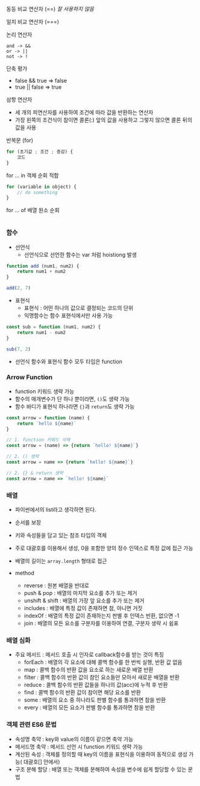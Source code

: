 동등 비교 연산자 (==) *잘 사용하지 않음*

일치 비교 연산자 (===)

논리 연산자

```
and -> &&
or -> ||
not -> !
```

단축 평가

- false && true => false
- true || false => true

삼항 연산자

- 세 개의 피연산자를 사용하여 조건에 따라 값을 반환하는 연산자
- 가장 왼쪽의 조건식이 참이면 콜론(:) 앞의 값을 사용하고 그렇지 않으면 콜론 뒤의 값을 사용





반복문 (for)

```javascript
for (초기값 ; 조건 ; 증감) {
    코드
}

```

for ... in 객체 순회 적합

```javascript
for (variable in object) {
	// do something
}
```

for ... of 배열 원소 순회

```

```



### 함수

- 선언식
  - 선언식으로 선언한 함수는 var 처럼 hoistiong 발생

```javascript
function add (num1, num2) {
    return num1 + num2
}

add(2, 7)
```



- 표현식
  - 표현식 : 어떤 하나의 값으로 결정되는 코드의 단위
  - 익명함수는 함수 표현식에서만 사용 가능

```javascript
const sub = function (num1, num2) {
    return num1 - num2
}

sub(7, 2)
```



- 선언식 함수와 표현식 함수 모두 타입은 function



### Arrow Function

- function 키워드 생략 가능
- 함수의 매개변수가 단 하나 뿐이라면, `()`도 생략 가능
- 함수 바디가 표현식 하나라면 `{}`과 `return`도 생략 가능

```javascript
const arrow = function (name) {
    return `hello ${name}`
}

// 1. function 키워드 삭제
const arrow = (name) => {return `hello! ${name}`}

// 2. () 생략
const arrow = name => {return `hello! ${name}`}

// 2. {} & return 생략
const arrow = name => `hello! ${name}`
```



### 배열

- 파이썬에서의 list라고 생각하면 된다.
- 순서를 보장
- 키와 속성들을 담고 있는 참조 타입의 객체
- 주로 대괄호를 이용해서 생성, 0을 포함한 양의 정수 인덱스로 특정 값에 접근 가능
- 배열의 길이는 `array.length` 형태로 접근

- method
  - reverse : 원본 배열을 반대로
  - push & pop : 배열의 마지막 요소를 추가 또는 제거
  - unshift & shift : 배열의 가장 앞 요소를 추가 또는 제거
  - includes : 배열에 특정 값이 존재하면 참, 아니면 거짓
  - indexOf : 배열의 특정 값이 존재하는지 판별 후 인덱스 반환, 없으면 -1
  - join : 배열의 모든 요소를 구분자를 이용하여 연결, 구분자 생략 시 쉼표



### 배열 심화

- 주요 메서드 : 메서드 호출 시 인자로 callback함수를 받는 것이 특징
  - forEach : 배열의 각 요소에 대해 콜백 함수를 한 번씩 실행, 반환 값 없음
  - map : 콜백 함수의 반환 값을 요소로 하는 새로운 배열 반환
  - filter : 콜백 함수의 반환 값이 참인 요소들만 모아서 새로운 배열을 반환
  - reduce : 콜백 함수의 반환 값들을 하나의 값(acc)에 누적 후 반환
  - find : 콜백 함수의 반환 값이 참이면 해당 요소를 반환
  - some : 배열의 요소 중 하나라도 판별 함수를 통과하면 참을 반환
  - every : 배열의 모든 요소가 판별 함수를 통과하면 참을 반환



### 객체 관련 ES6 문법

- 속성명 축약 : key와 value의 이름이 같으면 축약 가능
- 메서드명 축약 : 메서드 선언 시 function 키워드 생략 가능
- 계산된 속성 : 객체를 정의할 때 key의 이름을 표현식을 이용하여 동적으로 생성 가능( 대괄호[] 안에서)
- 구조 분해 할당 : 배열 또는 객체를 분해하여 속성을 변수에 쉽게 할당할 수 있는 문법
